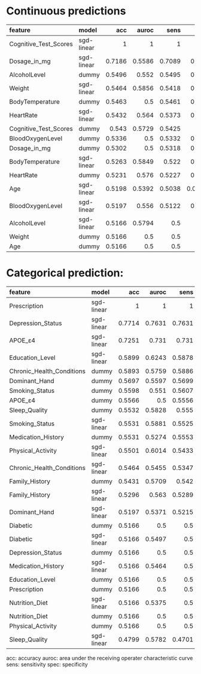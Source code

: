 # Continuous predictions

| feature               | model      |    acc |   auroc |   sens |    spec |     f1 |   bal_acc |
|:----------------------|:-----------|-------:|--------:|-------:|--------:|-------:|----------:|
| Cognitive_Test_Scores | sgd-linear | 1      |  1      | 1      | 1       | 1      |    1      |
| Dosage_in_mg          | sgd-linear | 0.7186 |  0.5586 | 0.7089 | 0.4177  | 0.6851 |    0.7089 |
| AlcoholLevel          | dummy      | 0.5496 |  0.552  | 0.5495 | 0.5416  | 0.5482 |    0.5495 |
| Weight                | sgd-linear | 0.5464 |  0.5856 | 0.5418 | 0.4044  | 0.5303 |    0.5418 |
| BodyTemperature       | dummy      | 0.5463 |  0.5    | 0.5461 | 0.5483  | 0.5453 |    0.5461 |
| HeartRate             | sgd-linear | 0.5432 |  0.564  | 0.5373 | 0.3366  | 0.5146 |    0.5373 |
| Cognitive_Test_Scores | dummy      | 0.543  |  0.5729 | 0.5425 | 0.528   | 0.5419 |    0.5425 |
| BloodOxygenLevel      | dummy      | 0.5336 |  0.5    | 0.5332 | 0.5211  | 0.5318 |    0.5332 |
| Dosage_in_mg          | dummy      | 0.5302 |  0.5    | 0.5318 | 0.5834  | 0.5295 |    0.5318 |
| BodyTemperature       | sgd-linear | 0.5263 |  0.5849 | 0.522  | 0.3963  | 0.5101 |    0.522  |
| HeartRate             | dummy      | 0.5231 |  0.576  | 0.5227 | 0.5064  | 0.5213 |    0.5227 |
| Age                   | sgd-linear | 0.5198 |  0.5392 | 0.5038 | 0.01379 | 0.3532 |    0.5038 |
| BloodOxygenLevel      | sgd-linear | 0.5197 |  0.556  | 0.5122 | 0.2945  | 0.4811 |    0.5122 |
| AlcoholLevel          | sgd-linear | 0.5166 |  0.5794 | 0.5    | 0       | 0.3406 |    0.5    |
| Weight                | dummy      | 0.5166 |  0.5    | 0.5    | 0       | 0.3406 |    0.5    |
| Age                   | dummy      | 0.5166 |  0.5    | 0.5    | 0       | 0.3406 |    0.5    |

# Categorical prediction:

| feature                   | model      |    acc |   auroc |   sens |   spec |     f1 |   bal_acc |
|:--------------------------|:-----------|-------:|--------:|-------:|-------:|-------:|----------:|
| Prescription              | sgd-linear | 1      |  1      | 1      | 1      | 1      |    1      |
| Depression_Status         | sgd-linear | 0.7714 |  0.7631 | 0.7631 | 0.5262 | 0.751  |    0.7631 |
| APOE_ε4                   | sgd-linear | 0.7251 |  0.731  | 0.731  | 0.9041 | 0.7187 |    0.731  |
| Education_Level           | sgd-linear | 0.5899 |  0.6243 | 0.5878 | 0.5143 | 0.5858 |    0.5878 |
| Chronic_Health_Conditions | dummy      | 0.5893 |  0.5759 | 0.5886 | 0.5549 | 0.5856 |    0.5886 |
| Dominant_Hand             | dummy      | 0.5697 |  0.5597 | 0.5699 | 0.5759 | 0.5687 |    0.5699 |
| Smoking_Status            | dummy      | 0.5598 |  0.551  | 0.5607 | 0.5825 | 0.5569 |    0.5607 |
| APOE_ε4                   | dummy      | 0.5566 |  0.5    | 0.5556 | 0.528  | 0.5545 |    0.5556 |
| Sleep_Quality             | dummy      | 0.5532 |  0.5828 | 0.555  | 0.6094 | 0.5517 |    0.555  |
| Smoking_Status            | sgd-linear | 0.5531 |  0.5881 | 0.5525 | 0.5214 | 0.5488 |    0.5525 |
| Medication_History        | dummy      | 0.5531 |  0.5274 | 0.5553 | 0.6297 | 0.5489 |    0.5553 |
| Physical_Activity         | sgd-linear | 0.5501 |  0.6014 | 0.5433 | 0.3356 | 0.5248 |    0.5433 |
| Chronic_Health_Conditions | sgd-linear | 0.5464 |  0.5455 | 0.5347 | 0.1848 | 0.475  |    0.5347 |
| Family_History            | dummy      | 0.5431 |  0.5709 | 0.542  | 0.5198 | 0.5411 |    0.542  |
| Family_History            | sgd-linear | 0.5296 |  0.563  | 0.5289 | 0.5264 | 0.5273 |    0.5289 |
| Dominant_Hand             | sgd-linear | 0.5197 |  0.5371 | 0.5215 | 0.5683 | 0.5177 |    0.5215 |
| Diabetic                  | dummy      | 0.5166 |  0.5    | 0.5    | 0      | 0.3406 |    0.5    |
| Diabetic                  | sgd-linear | 0.5166 |  0.5497 | 0.5    | 0      | 0.3406 |    0.5    |
| Depression_Status         | dummy      | 0.5166 |  0.5    | 0.5    | 0      | 0.3406 |    0.5    |
| Medication_History        | sgd-linear | 0.5166 |  0.5464 | 0.5    | 0      | 0.3406 |    0.5    |
| Education_Level           | dummy      | 0.5166 |  0.5    | 0.5    | 0      | 0.3406 |    0.5    |
| Prescription              | dummy      | 0.5166 |  0.5    | 0.5    | 0      | 0.3406 |    0.5    |
| Nutrition_Diet            | sgd-linear | 0.5166 |  0.5375 | 0.5    | 0      | 0.3406 |    0.5    |
| Nutrition_Diet            | dummy      | 0.5166 |  0.5    | 0.5    | 0      | 0.3406 |    0.5    |
| Physical_Activity         | dummy      | 0.5166 |  0.5    | 0.5    | 0      | 0.3406 |    0.5    |
| Sleep_Quality             | sgd-linear | 0.4799 |  0.5782 | 0.4701 | 0.1724 | 0.3735 |    0.4701 |

acc: accuracy
auroc: area under the receiving operater characteristic curve
sens: sensitivity
spec: specificity

